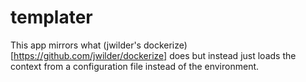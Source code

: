 # templater

This app mirrors what (jwilder's dockerize)[https://github.com/jwilder/dockerize]
does but instead just loads the context from a configuration file instead of the
environment.
